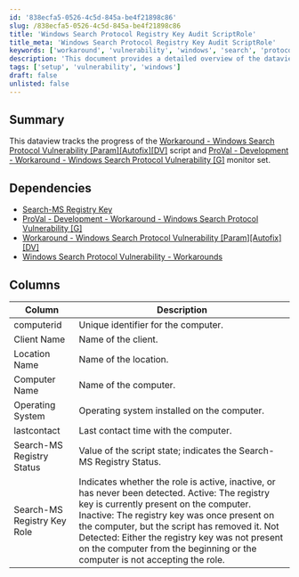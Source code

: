 ```yaml
---
id: '838ecfa5-0526-4c5d-845a-be4f21898c86'
slug: /838ecfa5-0526-4c5d-845a-be4f21898c86
title: 'Windows Search Protocol Registry Key Audit ScriptRole'
title_meta: 'Windows Search Protocol Registry Key Audit ScriptRole'
keywords: ['workaround', 'vulnerability', 'windows', 'search', 'protocol', 'monitor', 'script', 'tracking']
description: 'This document provides a detailed overview of the dataview that tracks the progress of the Workaround for the Windows Search Protocol Vulnerability script and monitor set. It outlines the necessary dependencies and describes the various columns used in the tracking process.'
tags: ['setup', 'vulnerability', 'windows']
draft: false
unlisted: false
---
```


## Summary

This dataview tracks the progress of the [Workaround - Windows Search Protocol Vulnerability [Param][Autofix][DV]](<../scripts/Workaround - Microsoft Support Diagnostic Tool Vulnerability.md>) script and [ProVal - Development - Workaround - Windows Search Protocol Vulnerability [G]](<../monitors/Workaround - Windows Search Protocol VulnerabilityG.md>) monitor set.

## Dependencies

- [Search-MS Registry Key](<../roles/MS-MSDT Registry Key.md>)
- [ProVal - Development - Workaround - Windows Search Protocol Vulnerability [G]](<../monitors/Workaround - Windows Search Protocol VulnerabilityG.md>)
- [Workaround - Windows Search Protocol Vulnerability [Param][Autofix][DV]](<../scripts/Workaround - Windows Search Protocol Vulnerability.md>)
- [Windows Search Protocol Vulnerability - Workarounds](<../../solutions/Windows Search Protocol Vulnerability - Workarounds.md>)

## Columns

| Column                        | Description                                                                                           |
|-------------------------------|-------------------------------------------------------------------------------------------------------|
| computerid                    | Unique identifier for the computer.                                                                  |
| Client Name                   | Name of the client.                                                                                  |
| Location Name                 | Name of the location.                                                                                 |
| Computer Name                 | Name of the computer.                                                                                 |
| Operating System              | Operating system installed on the computer.                                                          |
| lastcontact                   | Last contact time with the computer.                                                                  |
| Search-MS Registry Status      | Value of the script state; indicates the Search-MS Registry Status.                                   |
| Search-MS Registry Key Role    | Indicates whether the role is active, inactive, or has never been detected. Active: The registry key is currently present on the computer. Inactive: The registry key was once present on the computer, but the script has removed it. Not Detected: Either the registry key was not present on the computer from the beginning or the computer is not accepting the role. |


